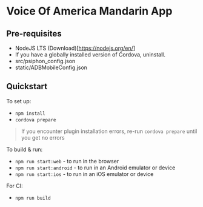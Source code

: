 
# Voice Of America Mandarin App

## Pre-requisites

* NodeJS LTS (Download)[https://nodejs.org/en/]
* If you have a globally installed version of Cordova, uninstall.
* src/psiphon_config.json
* static/ADBMobileConfig.json

## Quickstart

To set up:
* `npm install`
* `cordova prepare`
> If you encounter plugin installation errors, re-run `cordova prepare` until you get no errors

To build & run:
* `npm run start:web` - to run in the browser
* `npm run start:android` - to run in an Android emulator or device
* `npm run start:ios` - to run in an iOS emulator or device

For CI:
* `npm run build`
